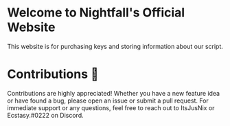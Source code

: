 # Welcome to Nightfall's Official Website
This website is for purchasing keys and storing information about our script.

# Contributions 🤝
Contributions are highly appreciated! Whether you have a new feature idea or have found a bug, please open an issue or submit a pull request. For immediate support or any questions, feel free to reach out to ItsJusNix or Ecstasy.#0222 on Discord.
